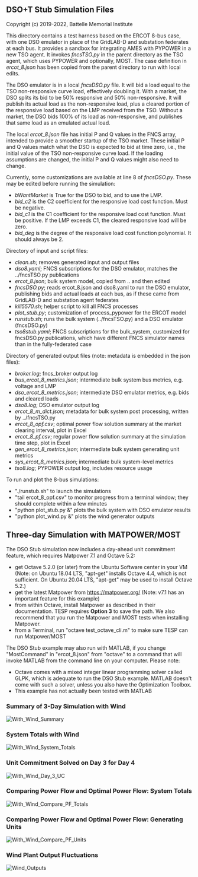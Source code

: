 DSO+T Stub Simulation Files
---------------------------

Copyright (c) 2019-2022, Battelle Memorial Institute

This directory contains a test harness based on the ERCOT 8-bus case, with
one DSO emulator in place of the GridLAB-D and substation federates at each bus.
It provides a sandbox for integrating AMES with PYPOWER in a new TSO agent.
It invokes *fncsTSO.py* in the parent directory as the TSO agent, which uses PYPOWER
and optionally, MOST. The case definition in *ercot_8.json* has been copied
from the parent directory to run with local edits.

The DSO emulator is in a local *fncsDSO.py* file. It will bid a load equal to the
TSO non-responsive curve load, effectively doubling it. With a market, the DSO
splits its bid to be 50% responsive and 50% non-responsive. It will publish its
actual load as the non-responsive load, plus a cleared portion of the responsive load
based on the LMP received from the TSO. Without a market, the DSO bids 100% of its 
load as non-responsive, and publishes that same load as an emulated actual load.

The local *ercot_8.json* file has initial P and Q values in the FNCS array, intended
to provide a smoother startup of the TSO market. These initial P and Q values match
what the DSO is expected to bid at time zero, i.e., the initial value of the TSO
non-responsive curve load. If the loading assumptions are changed, the initial P
and Q values might also need to change.

Currently, some customizations are available at line 8 of *fncsDSO.py*. These may be
edited before running the simulation:

 - *bWantMarket* is True for the DSO to bid, and to use the LMP.
 - *bid_c2* is the C2 coefficient for the responsive load cost function. Must be negative.
 - *bid_c1* is the C1 coefficient for the responsive load cost function. Must be positive. If the LMP exceeds C1, the cleared responsive load will be zero.
 - *bid_deg* is the degree of the responsive load cost function polynomial. It should always be 2.

Directory of input and script files:

 - *clean.sh*; removes generated input and output files
 - *dso8.yaml*; FNCS subscriptions for the DSO emulator, matches the ../fncsTSO.py publications
 - *ercot_8.json*; bulk system model, copied from .. and then edited
 - *fncsDSO.py*; reads ercot_8.json and dso8.yaml to run the DSO emulator, publishing bids and actual loads at each bus, as if these came from GridLAB-D and substation agent federates
 - *kill5570.sh*; helper script to kill all FNCS processes
 - *plot_stub.py*; customization of process_pypower for the ERCOT model
 - *runstub.sh*; runs the bulk system (../fncsTSO.py) and a DSO emulator (fncsDSO.py)
 - *tso8stub.yaml*; FNCS subscriptions for the bulk_system, customized for fncsDSO.py publications, which have different FNCS simulator names than in the fully-federated case

Directory of generated output files (note: metadata is embedded in the json files):

 - *broker.log*; fncs_broker output log
 - *bus_ercot_8_metrics.json*; intermediate bulk system bus metrics, e.g. voltage and LMP
 - *dso_ercot_8_metrics.json*; intermediate DSO emulator metrics, e.g. bids and cleared loads
 - *dso8.log*; DSO emulator output log
 - *ercot_8_m_dict.json*; metadata for bulk system post processing, written by ../fncsTSO.py
 - *ercot_8_opf.csv*; optimal power flow solution summary at the market clearing interval, plot in Excel
 - *ercot_8_pf.csv*; regular power flow solution summary at the simulation time step, plot in Excel
 - *gen_ercot_8_metrics.json*; intermediate bulk system generating unit metrics
 - *sys_ercot_8_metrics.json*; intermediate bulk system-level metrics
 - *tso8.log*; PYPOWER output log, includes resource usage

To run and plot the 8-bus simulations:

 - "./runstub.sh" to launch the simulations
 - "tail ercot_8_opf.csv" to monitor progress from a terminal window; they should complete within a few minutes
 - "python plot_stub.py &" plots the bulk system with DSO emulator results
 - "python plot_wind.py &" plots the wind generator outputs


Three-day Simulation with MATPOWER/MOST
---------------------------------------

The DSO Stub simulation now includes a day-ahead unit commitment feature, which requires Matpower 7.1 and Octave 5.2:

 - get Octave 5.2.0 (or later) from the Ubuntu Software center in your VM (Note: on Ubuntu 18.04 LTS, "apt-get" installs Octave 4.4, which is not sufficient. On Ubuntu 20.04 LTS, "apt-get" may be used to install Octave 5.2.)
 - get the latest Matpower from https://matpower.org/ (Note: v7.1 has an important feature for this example)
 - from within Octave, install Matpower as described in their documentation. TESP requires **Option 3** to save the path. We also recommend that you run the Matpower and MOST tests when  installing Matpower.
 - from a Terminal, run "octave test_octave_cli.m" to make sure TESP can run Matpower/MOST

The DSO Stub example may also run with MATLAB, if you change "MostCommand" in "ercot_8.json" from "octave" to a command that will invoke MATLAB from the command line on your computer. Please note:

 - Octave comes with a mixed integer linear programming solver called GLPK, which is adequate to run the DSO Stub example. MATLAB doesn't come with such a solver, unless you also have the Optimization Toolbox.
 - This example has not actually been tested with MATLAB

### Summary of 3-Day Simulation with Wind

![With_Wind_Summary](With_Wind_Summary.png)

### System Totals with Wind

![With_Wind_System_Totals](With_Wind_System_Totals.png)

### Unit Commitment Solved on Day 3 for Day 4

![With_Wind_Day_3_UC](With_Wind_Day_3_UC.png)

### Comparing Power Flow and Optimal Power Flow: System Totals

![With_Wind_Compare_PF_Totals](With_Wind_Compare_PF_Totals.png)

### Comparing Power Flow and Optimal Power Flow: Generating Units

![With_Wind_Compare_PF_Units](With_Wind_Compare_PF_Units.png)

### Wind Plant Output Fluctuations

![Wind_Outputs](Wind_Outputs.png)

